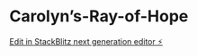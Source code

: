 # Carolyn’s-Ray-of-Hope
<!-- 
KEY POINTS
1. About:
-* About the Author: use the 'About the author' found in book
-* Life in a RV Fulltime: TBD
-* NOMADS: Who they are and what they do (with link)

2. Shop: 
- link to etsy shop (www.etsy.com/shop/raysofhopequilts/)
- pictures and descriptions of work and book
- names of items in shop could be used as a direct link to the item in etsy shop
- see 'Custom Works'

3. Custom Works:
-* Prayer Cloths: encouragement to make others prayer cloths. --will be on etsy at an undetermined time
-* Memory Quilts: item to be made, Etsy will have to be listed as custom work once we get the website ready.

4. Rays of Hope Quilt Story:
- can have a link to this page above the brief descriptions for the quilts in 'Shop'
- Youtube link for the Story of the Quilt

5. Devotional Book:
- can probably go with the book description in 'Shop' or have a link to this page in the book description in 'Shop'
- how the book came to be
- found in the intro of book

-->
[Edit in StackBlitz next generation editor ⚡️](https://stackblitz.com/~/github.com/chrismo/carolyns-ray-of-hope)
